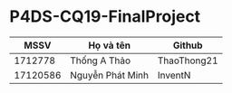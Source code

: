 # P4DS-CQ19-FinalProject

| MSSV     | Họ và tên       | Github         |
|----------|-----------------|----------------|
| 1712778  |Thống A Thảo     | ThaoThong21    |
|  17120586|Nguyễn Phát Minh |  InventN	      |